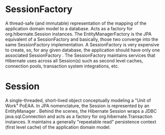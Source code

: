 # SessionFactory
A thread-safe (and immutable) representation of the mapping of the application domain model to a database. Acts as a factory
for org.hibernate.Session instances. The EntityManagerFactory is the JPA equivalent of a SessionFactory and
basically, those two converge into the same SessionFactory implementation.
A SessionFactory is very expensive to create, so, for any given database, the application should have only one associated
SessionFactory . The SessionFactory maintains services that Hibernate uses across all Session(s) such as second level
caches, connection pools, transaction system integrations, etc.

# Session
A single-threaded, short-lived object conceptually modeling a "Unit of Work" PoEAA. In JPA nomenclature, the Session is
represented by an EntityManager .
Behind the scenes, the Hibernate Session wraps a JDBC java.sql.Connection and acts as a factory for
org.hibernate.Transaction instances. It maintains a generally "repeatable read" persistence context (first level cache) of
the application domain model.
